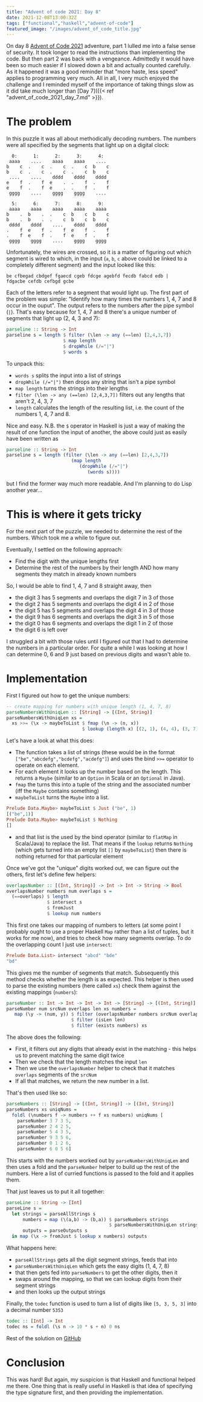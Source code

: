```yaml
---
title: "Advent of code 2021: Day 8"
date: 2021-12-08T13:00:32Z
tags: ["functional","haskell","advent-of-code"]
featured_image: "/images/advent_of_code_title.jpg"
---
```


On day 8 [Advent of Code 2021](https://adventofcode.com/2021) adventure, part 1 lulled me into
a false sense of security.  It took longer to read the instructions than implementing the
code.  But then part 2 was back with a vengeance.  Admittedly it would have been so much
easier if I slowed down a bit and actually counted carefully.  As it happened it was a good reminder
that "more haste, less speed" applies to programming very much.  All in all, I very much enjoyed
the challenge and I reminded myself of the importance of taking things slow as it did take much
longer than [Day 7]({{< ref "advent_of_code_2021_day_7.md" >}}).

# The problem

In this puzzle it was all about methodically decoding numbers. The numbers were all specified by
the segments that light up on a digital clock:

```
  0:      1:      2:      3:      4:
 aaaa    ....    aaaa    aaaa    ....
b    c  .    c  .    c  .    c  b    c
b    c  .    c  .    c  .    c  b    c
 ....    ....    dddd    dddd    dddd
e    f  .    f  e    .  .    f  .    f
e    f  .    f  e    .  .    f  .    f
 gggg    ....    gggg    gggg    ....

  5:      6:      7:      8:      9:
 aaaa    aaaa    aaaa    aaaa    aaaa
b    .  b    .  .    c  b    c  b    c
b    .  b    .  .    c  b    c  b    c
 dddd    dddd    ....    dddd    dddd
.    f  e    f  .    f  e    f  .    f
.    f  e    f  .    f  e    f  .    f
 gggg    gggg    ....    gggg    gggg
```

Unfortunately, the wires are crossed, so it is a matter of figuring out which segment is wired to 
which, in the input (`a`, `b`, `c` above could be linked to a completely different segment) and the
input looked like this:

```
be cfbegad cbdgef fgaecd cgeb fdcge agebfd fecdb fabcd edb |
fdgacbe cefdb cefbgd gcbe
```

Each of the letters refer to a segment that would light up.  The first part of the problem was
simple:  "Identify how many times the numbers 1, 4, 7 and 8 occur in the ouput".  The output refers to the 
numbers after the pipe symbol (`|`).  That's easy because for 1, 4, 7 and 8 there's a unique number of segments
that light up (2, 4, 3 and 7):

```haskell
parseline :: String -> Int
parseline s = length $ filter (\len -> any (==len) [2,4,3,7]) 
                     $ map length 
                     $ dropWhile (/="|") 
                     $ words s
```

To unpack this:

- `words s` splits the input into a list of strings
- `dropWhile (/="|")` then drops any string that isn't a pipe symbol
- `map length` turns the strings into their lengths
- `filter (\len -> any (==len) [2,4,3,7])` filters out any lengths that aren't 2, 4, 3, 7
- `length` calculates the length of the resulting list, i.e. the count of the numbers 1, 4, 7 and 8.

Nice and easy. N.B. the `$` operator in Haskell is just a way of making the result of one function
the input of another, the above could just as easily have been written as

```haskell
parseline :: String -> Int
parseline s = length (filter (\len -> any (==len) [2,4,3,7]) 
                        (map length 
                           (dropWhile (/="|") 
                              (words s))))

```

but I find the former way much more readable. And I'm planning to do Lisp another year...

# This is where it gets tricky

For the next part of the puzzle, we needed to determine the rest of the numbers. Which took
me a while to figure out.

Eventually, I settled on the following approach:

- Find the digit with the unique lengths first
- Determine the rest of the numbers by their length AND how many segments they match in already known numbers

So, I would be able to find 1, 4, 7 and 8 straight away, then

- the digit 3 has 5 segments and overlaps the digit 7 in 3 of those
- the digit 2 has 5 segments and overlaps the digit 4 in 2 of those
- the digit 5 has 5 segments and overlaps the digit 4 in 3 of those
- the digit 9 has 6 segments and overlaps the digit 3 in 5 of those
- the digit 0 has 6 segments and overlaps the digit 1 in 2 of those
- the digit 6 is left over

I struggled a bit with those rules until I figured out that I had to determine the numbers in a 
particular order.  For quite a while I was looking at how I can determine 0, 6 and 9 just based on
previous digits and wasn't able to.

# Implementation

First I figured out how to get the unique numbers:

```haskell
-- create mapping for numbers with unique length (1, 4, 7, 8)
parseNumbersWithUniqLen :: [String] -> [(Int, String)]
parseNumbersWithUniqLen xs = 
  xs >>= (\x -> maybeToList $ fmap (\n -> (n, x)) 
                            $ lookup (length x) [(2, 1), (4, 4), (3, 7), (7, 8)])
```

Let's have a look at what this does:

- The function takes a list of strings (these would be in the format `["be","abcdefg","bcdefg","acdefg"]`)
  and uses the bind `>>=` operator to operate on each element.  
- For each element it looks up the number based on the length.  This returns a `Maybe` (similar to an `Option` in Scala
  or an `Optional` in Java).
- `fmap` the turns this into a tuple of the string and the associated number (iff the `Maybe` contains something)
- `maybeToList` turns the `Maybe` into a list. 

```haskell
Prelude Data.Maybe> maybeToList $ Just ("be", 1)
[("be",1)]
Prelude Data.Maybe> maybeToList $ Nothing
[]
```
 
- and that list is the used by the bind operator (similar to `flatMap` in Scala/Java) to replace the list.  That means
  if the `lookup` returns `Nothing` (which gets turned into an empty list `[]` by `maybeToList`) then there is nothing returned
  for that particular element

Once we've got the "unique" digits worked out, we can figure out the others, first let's define few helpers:

```haskell
overlapsNumber :: [(Int, String)] -> Int -> Int -> String -> Bool
overlapsNumber numbers num overlaps s = 
  (==overlaps) $ length 
               $ intersect s 
               $ fromJust 
               $ lookup num numbers
```

This first one takes our mapping of numbers to letters (at some point I probably ought to use a proper Haskell `Map` rather
than a list of tuples, but it works for me now), and tries to check how many segments overlap.  To do the overlapping count
I just use `intersect`:

```haskell
Prelude Data.List> intersect "abcd" "bde"
"bd"
```

This gives me the number of segments that match.  Subsequently this method checks whether the length is as expected. This
helper is then used to parse the existing numbers (here called `xs`) check them against the existing mappings (`numbers`):

```haskell
parseNumber :: Int -> Int -> Int -> Int -> [String] -> [(Int, String)] -> [(Int, String)]
parseNumber num srcNum overlaps len xs numbers =
   map (\y -> (num, y)) $ filter (overlapsNumber numbers srcNum overlaps) 
                        $ filter (isLen len) 
                        $ filter (exists numbers) xs
```

The above does the following:

- First, it filters out any digits that already exist in the matching - this helps us to prevent matching the same digit
  twice
- Then we check that the length matches the input `len`
- Then we use the `overlapsNumber` helper to check that it matches `overlaps` segments of the `srcNum`
- If all that matches, we return the new number in a list.

That's then used like so:

```haskell
parseNumbers :: [String] -> [(Int, String)] -> [(Int, String)]
parseNumbers xs uniqNums = 
  foldl (\numbers f -> numbers ++ f xs numbers) uniqNums [
    parseNumber 3 7 3 5,
    parseNumber 2 4 2 5,
    parseNumber 5 4 3 5,
    parseNumber 9 3 5 6,
    parseNumber 0 1 2 6,
    parseNumber 6 0 5 6]
```

This starts with the numbers worked out by `parseNumbersWithUniqLen` and then uses a fold and the `parseNumber` helper to
build up the rest of the numbers.  Here a list of curried functions is passed to the fold and it applies them.

That just leaves us to put it all together:

```haskell
parseLine :: String -> [Int]
parseLine s = 
  let strings = parseAllStrings s
      numbers = map (\(a,b) -> (b,a)) $ parseNumbers strings 
                                      $ parseNumbersWithUniqLen strings 
      outputs = parseOutputs s
  in map (\x -> fromJust $ lookup x numbers) outputs
```

What happens here:

- `parseAllStrings` gets all the digit segment strings, feeds that into
- `parseNumbersWithUniqLen` which gets the easy digits (1, 4, 7, 8)
- that then gets fed into `parseNumbers` to get the other digits, then it
- swaps around the mapping, so that we can lookup digits from their segment strings
- and then looks up the output strings

Finally, the `todec` function is used to turn a list of digits like `[5, 3, 5, 3]` into a decimal number `5353` 

```haskell
todec :: [Int] -> Int
todec ns = foldl (\s n -> 10 * s + n) 0 ns
```

Rest of the solution on [GitHub](https://github.com/beny23/advent-of-code/tree/main/2021/haskell/day8) 

# Conclusion

This was hard! But again, my suspicion is that Haskell and functional helped me there.  One thing that is really useful
in Haskell is that idea of specifying the type signature first, and then providing the implementation.